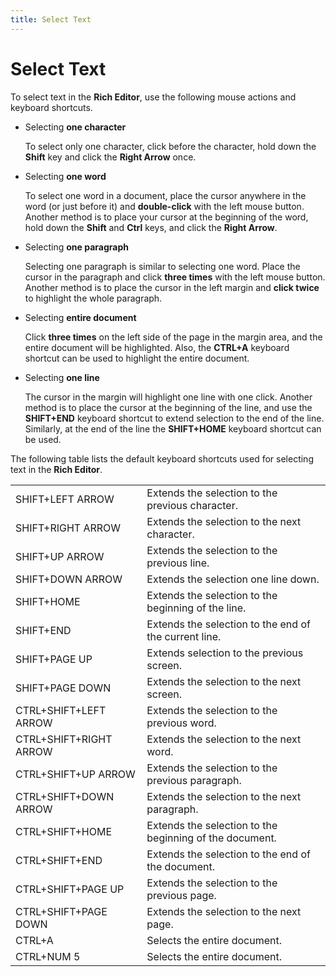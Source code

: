 ```yaml
---
title: Select Text
---
```

# Select Text
To select text in the **Rich Editor**, use the following mouse actions and keyboard shortcuts.
* Selecting **one character**
	
	To select only one character, click before the character, hold down the **Shift** key and click the **Right Arrow** once.
* Selecting **one word**
	
	To select one word in a document, place the cursor anywhere in the word (or just before it) and **double-click** with the left mouse button. Another method is to place your cursor at the beginning of the word, hold down the **Shift** and **Ctrl** keys, and click the **Right Arrow**.
* Selecting **one paragraph**
	
	Selecting one paragraph is similar to selecting one word. Place the cursor in the paragraph and click **three times** with the left mouse button. Another method is to place the cursor in the left margin and **click twice** to highlight the whole paragraph.
* Selecting **entire document**
	
	Click **three times** on the left side of the page in the margin area, and the entire document will be highlighted.  Also, the **CTRL+A** keyboard shortcut can be used to highlight the entire document.
* Selecting **one line**
	
	The cursor in the margin will highlight one line with one click. Another method is to place the cursor at the beginning of the line, and use the **SHIFT+END** keyboard shortcut to extend selection to the end of the line. Similarly, at the end of the line the **SHIFT+HOME** keyboard shortcut can be used.

The following table lists the default keyboard shortcuts used for selecting text in the **Rich Editor**.

|  |  |
|---|---|
| SHIFT+LEFT ARROW | Extends the selection to the previous character. |
| SHIFT+RIGHT ARROW | Extends the selection to the next character. |
| SHIFT+UP ARROW | Extends the selection to the previous line. |
| SHIFT+DOWN ARROW | Extends the selection one line down. |
| SHIFT+HOME | Extends the selection to the beginning of the line. |
| SHIFT+END | Extends the selection to the end of the current line. |
| SHIFT+PAGE UP | Extends selection to the previous screen. |
| SHIFT+PAGE DOWN | Extends the selection to the next screen. |
| CTRL+SHIFT+LEFT ARROW | Extends the selection to the previous word. |
| CTRL+SHIFT+RIGHT ARROW | Extends the selection to the next word. |
| CTRL+SHIFT+UP ARROW | Extends the selection to the previous paragraph. |
| CTRL+SHIFT+DOWN ARROW | Extends the selection to the next paragraph. |
| CTRL+SHIFT+HOME | Extends the selection to the beginning of the document. |
| CTRL+SHIFT+END | Extends the selection to the end of the document. |
| CTRL+SHIFT+PAGE UP | Extends the selection to the previous page. |
| CTRL+SHIFT+PAGE DOWN | Extends the selection to the next page. |
| CTRL+A | Selects the entire document. |
| CTRL+NUM 5 | Selects the entire document. |